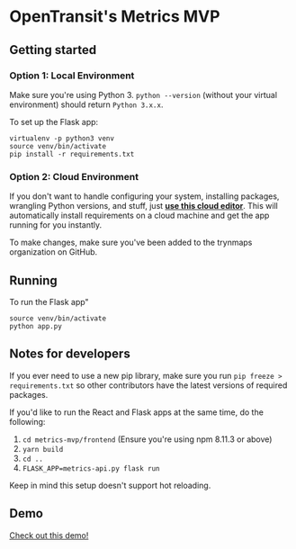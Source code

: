 # OpenTransit's Metrics MVP

## Getting started

### Option 1: Local Environment

Make sure you're using Python 3. `python --version` (without your virtual environment) should return `Python 3.x.x`.

To set up the Flask app:

```
virtualenv -p python3 venv
source venv/bin/activate
pip install -r requirements.txt
```

### Option 2: Cloud Environment

If you don't want to handle configuring your system, installing packages,
wrangling Python versions, and stuff, just **[use this cloud editor](http://gitpod.io#https://github.com/trynmaps/metrics-mvp)**.
This will automatically install requirements on a cloud machine
and get the app running for you instantly.

To make changes, make sure you've been added to the trynmaps organization
on GitHub.


## Running

To run the Flask app"

```
source venv/bin/activate
python app.py
```

## Notes for developers

If you ever need to use a new pip library, make sure you run `pip freeze > requirements.txt` so other contributors have the latest versions of required packages.

If you'd like to run the React and Flask apps at the same time, do the following:
1. `cd metrics-mvp/frontend` (Ensure you're using npm 8.11.3 or above)
2. `yarn build`
3. `cd ..`
4. `FLASK_APP=metrics-api.py flask run`

Keep in mind this setup doesn't support hot reloading.

## Demo

[Check out this demo!](https://opentransit.herokuapp.com/metrics)
